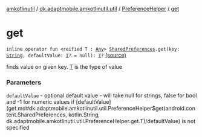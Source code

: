 [amkotlinutil](../../index.md) / [dk.adaptmobile.amkotlinutil.util](../index.md) / [PreferenceHelper](index.md) / [get](./get.md)

# get

`inline operator fun <reified T : `[`Any`](https://kotlinlang.org/api/latest/jvm/stdlib/kotlin/-any/index.html)`> `[`SharedPreferences`](https://developer.android.com/reference/android/content/SharedPreferences.html)`.get(key: `[`String`](https://kotlinlang.org/api/latest/jvm/stdlib/kotlin/-string/index.html)`, defaultValue: `[`T`](get.md#T)`? = null): `[`T`](get.md#T)`?` [(source)](https://github.com/adaptmobile-organization/amkotlinutil/tree/master/amkotlinutil/amkotlinutil/src/main/java/dk/adaptmobile/amkotlinutil/util/PreferenceHelper.kt#L45)

finds value on given key.
[T](get.md#T) is the type of value

### Parameters

`defaultValue` - optional default value - will take null for strings, false for bool and -1 for numeric values if [defaultValue](get.md#dk.adaptmobile.amkotlinutil.util.PreferenceHelper$get(android.content.SharedPreferences, kotlin.String, dk.adaptmobile.amkotlinutil.util.PreferenceHelper.get.T)/defaultValue) is not specified